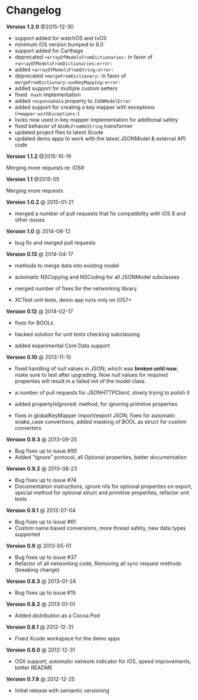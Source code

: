 Changelog
==========

**Version 1.2.0** @2015-12-30

- support added for watchOS and tvOS
- minimum iOS version bumped to 6.0
- support added for Carthage
- deprecated `+arrayOfModelsFromDictionaries:` in favor of `+arrayOfModelsFromDictionaries:error:`
- added `+arrayOfModelsFromString:error:`
- deprecated `+mergeFromDictionary:` in favor of `mergeFromDictionary:useKeyMapping:error:`
- added support for multiple custom setters
- fixed `-hash` implementation
- added `responseData` property to `JSONModelError`
- added support for creating a key mapper with exceptions (`+mapper:withExceptions:`)
- locks now used in key mapper implementation for additional safety
- fixed behavior of `NSURLFromNSString` transformer
- updated project files to latest Xcode
- updated demo apps to work with the latest JSONModel & external API code

**Version 1.1.2** @2015-10-19

Merging more requests re: iOS9

**Version 1.1** @2015-05

Merging more requests

**Version 1.0.2** @ 2015-01-21

- merged a number of pull requests that fix compatibility with iOS 8 and other issues


**Version 1.0** @ 2014-08-12

- bug fix and merged pull requests

**Version 0.13** @ 2014-04-17

- methods to merge data into existing model

- automatic NSCopying and NSCoding for all JSONModel subclasses

- merged number of fixes for the networking library

- XCTest unit tests, demo app runs only on iOS7+



**Version 0.12** @ 2014-02-17

- fixes for BOOLs

- hacked solution for unit tests checking subclassing

- added experimental Core Data support

**Version 0.10** @ 2013-11-10

- fixed handling of *null* values in JSON, which was **broken until now**, make sure to test after upgrading. Now *null* values for required properties will result in a failed init of the model class.

- a number of pull requests for *JSONHTTPClient*, slowly trying to polish it

- added propertyIsIgnored: method, for ignoring primitive properties

- fixes in globalKeyMapper import/export JSON, fixes for automatic snake_case convertions, added masking of BOOL as struct for custom convertors

**Version 0.9.3** @ 2013-09-25

- Bug fixes up to issue #90
- Added "Ignore" protocol, all Optional properties, better documentation

**Version 0.9.2** @ 2013-08-23

- Bug fixes up to issue #74
- Documentation instructions, ignore nils for optional properties on export, special method for optional struct and primitive properties, refactor unit tests

**Version 0.9.1** @ 2013-07-04

- Bug fixes up to issue #61
- Custom name based conversions, more thread safety, new data types supported

**Version 0.9** @ 2013-05-01

- Bug fixes up to issue #37
- Refactor of all networking code, Removing all sync request methods (breaking change)

**Version 0.8.3** @ 2013-01-24

- Bug fixes up to issue #15

**Version 0.8.2** @ 2013-01-01

- Added distribution as a Cocoa Pod

**Version 0.8.1** @ 2012-12-31

- Fixed Xcode workspace for the demo apps

**Version 0.8.0** @ 2012-12-31

- OSX support, automatic network indicator for iOS, speed improvements, better README

**Version 0.7.8** @ 2012-12-25

- Initial release with semantic versioning
